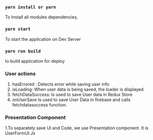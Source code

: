 ### `yarn install or yarn` 
 To Install all modules dependencies, 
### `yarn start` 
 To start the application on Dev Server
### `yarn run build` 
 to build application for deploy

### User actions
1. hasErrored : Detects error while saving user info
2. isLoading: When user data is being saved, the loader is displayed
3. fetchDataSuccess: Is used to save User data in Redux Store
4. onUserSave Is used to save User Data in firebase and calls fetchdatasuccess function.

### Presentation Component
1.To separately save UI and Code, we use Presentation component. It is UserFormUI.Js